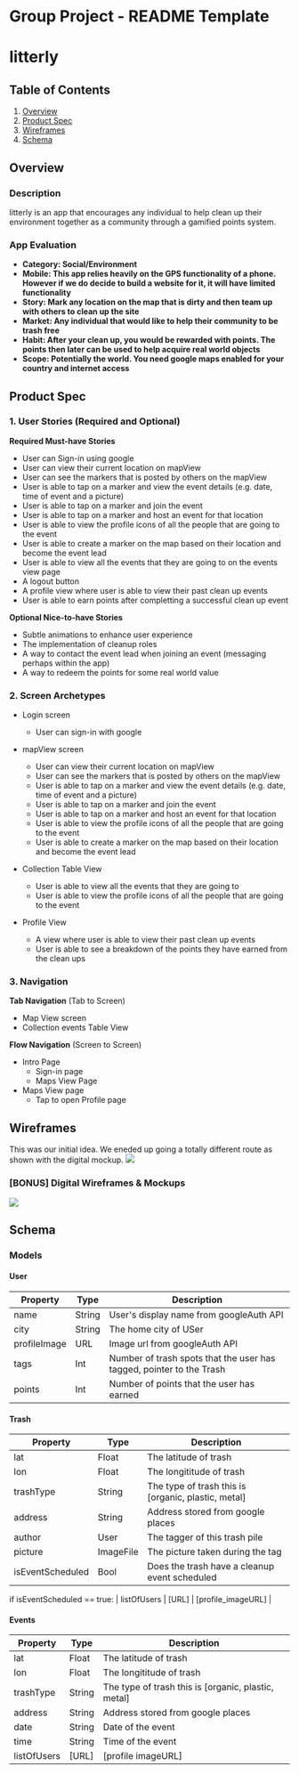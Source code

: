 Group Project - README Template
===

# litterly

## Table of Contents
1. [Overview](#Overview)
1. [Product Spec](#Product-Spec)
1. [Wireframes](#Wireframes)
2. [Schema](#Schema)

## Overview
### Description
litterly is an app that encourages any individual to help clean up their environment together as a community through a gamified points system.

### App Evaluation
- **Category: Social/Environment**
- **Mobile: This app relies heavily on the GPS functionality of a phone. However if we do decide to build a website for it, it will have limited functionality**
- **Story: Mark any location on the map that is dirty and then team up with others to clean up the site**
- **Market: Any individual that would like to help their community to be trash free**
- **Habit: After your clean up, you would be rewarded with points. The points then later can be used to help acquire real world objects**
- **Scope: Potentially the world. You need google maps enabled for your country and internet access**

## Product Spec

### 1. User Stories (Required and Optional)

**Required Must-have Stories**

* User can Sign-in using google
* User can view their current location on mapView
* User can see the markers that is posted by others on the mapView
* User is able to tap on a marker and view the event details (e.g. date, time of event and a picture)
* User is able to tap on a marker and join the event
* User is able to tap on a marker and host an event for that location
* User is able to view the profile icons of all the people that are going to the event
* User is able to create a marker on the map based on their location and become the event lead
* User is able to view all the events that they are going to on the events view page
* A logout button
* A profile view where user is able to view their past clean up events
* User is able to earn points after completting a successful clean up event

**Optional Nice-to-have Stories**

* Subtle animations to enhance user experience
* The implementation of cleanup roles
* A way to contact the event lead when joining an event (messaging perhaps within the app)
* A way to redeem the points for some real world value

### 2. Screen Archetypes

* Login screen
   * User can sign-in with google
* mapView screen
   * User can view their current location on mapView
   * User can see the markers that is posted by others on the mapView
   * User is able to tap on a marker and view the event details (e.g. date, time of event and a picture)
   * User is able to tap on a marker and join the event
   * User is able to tap on a marker and host an event for that location
   * User is able to view the profile icons of all the people that are going to the event
   * User is able to create a marker on the map based on their location and become the event lead

* Collection Table View
    * User is able to view all the events that they are going to
    * User is able to view the profile icons of all the people that are going to the event
    
* Profile View
    * A view where user is able to view their past clean up events
    * User is able to see a breakdown of the points they have earned from the clean ups


### 3. Navigation

**Tab Navigation** (Tab to Screen)

* Map View screen
* Collection events Table View 

**Flow Navigation** (Screen to Screen)

* Intro Page
   * Sign-in page
   * Maps View Page
* Maps View page
   * Tap to open Profile page

## Wireframes
This was our initial idea. We eneded up going a totally different route as shown with the digital mockup.
<img src="https://i.imgur.com/XSRA5tX.jpg">

### [BONUS] Digital Wireframes & Mockups
<img src="https://i.imgur.com/jwIO0w6.jpg">

## Schema 
### Models
#### User 

   | Property      | Type     | Description |
   | ------------- | -------- | ------------|
   | name          | String   | User's display name from googleAuth API |
   | city          | String   | The home city of USer |
   | profileImage  | URL      | Image url from googleAuth API |
   | tags          | Int      | Number of trash spots that the user has tagged, pointer to the Trash |
   | points        | Int      | Number of points that the user has earned |
   
#### Trash

   | Property      | Type     | Description |
   | ------------- | -------- | ------------|
   | lat           | Float    | The latitude of trash |
   | lon           | Float    | The longititude of trash |
   | trashType     | String   | The type of trash this is [organic, plastic, metal] |
   | address       | String   | Address stored from google places |
   | author        | User     | The tagger of this trash pile |
   | picture       | ImageFile| The picture taken during the tag |
   | isEventScheduled| Bool   | Does the trash have a cleanup event scheduled |
   if isEventScheduled == true:
   | listOfUsers  | [URL]    | [profile_imageURL] |
   
#### Events

   | Property      | Type     | Description |
   | ------------- | -------- | ------------|
   | lat           | Float    | The latitude of trash |
   | lon           | Float    | The longititude of trash |
   | trashType     | String   | The type of trash this is [organic, plastic, metal] |
   | address       | String   | Address stored from google places |
   | date          | String   | Date of the event |
   | time          | String   | Time of the event |
   | listOfUsers   | [URL]    | [profile imageURL] |
